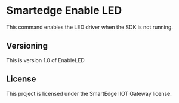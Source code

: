 # Smartedge Enable LED	

This command enables the LED driver when the SDK is not running.

## Versioning

This is version 1.0 of EnableLED

## License

This project is licensed under the SmartEdge IIOT Gateway license.
